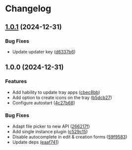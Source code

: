 # Changelog

## [1.0.1](https://github.com/dubisdev/trayfier/compare/trayfier-v1.0.0...trayfier-v1.0.1) (2024-12-31)


### Bug Fixes

* Update updater key ([d6337b6](https://github.com/dubisdev/trayfier/commit/d6337b6a0b14ab3373c076a86855c75fa23a5a51))

## 1.0.0 (2024-12-31)


### Features

* Add hability to update tray apps ([cbec8bb](https://github.com/dubisdev/trayfier/commit/cbec8bb1d2539f36b8d4dd7a87a9987b80f90b17))
* Add option to create icons on the tray ([b5dcb27](https://github.com/dubisdev/trayfier/commit/b5dcb27c804afd4be188890c88b2b7603ce4dab6))
* Configure autostart ([4c27b68](https://github.com/dubisdev/trayfier/commit/4c27b68b763213beaf71031a4ee59a0b311dcef0))


### Bug Fixes

* Adapt file picker to new API ([266217f](https://github.com/dubisdev/trayfier/commit/266217f7a64a8b3add8c7631ba28acf5533905e1))
* Add single instance plugin ([c529c15](https://github.com/dubisdev/trayfier/commit/c529c15068ddb631d7c287565e3cdcece73231a4))
* Disable autocomplete in edit & creation forms ([59f9583](https://github.com/dubisdev/trayfier/commit/59f95830bbd37aa362a7d58e91588ebd7af8071e))
* Update deps ([eaaf741](https://github.com/dubisdev/trayfier/commit/eaaf741965c511defb3971923b7878ed786e6359))
